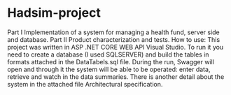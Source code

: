 # Hadsim-project
Part I Implementation of a system for managing a health fund, server side and database. Part II Product characterization and tests.
How to use:
This project was written in ASP .NET CORE WEB API Visual Studio.
To run it you need to create a database (I used SQLSERVER) and build the tables in formats
attached in the DataTabels.sql file.
During the run, Swagger will open and through it the system will be able to be operated: enter data, retrieve and watch
in the data summaries.
There is another detail about the system in the attached file Architectural specification.
